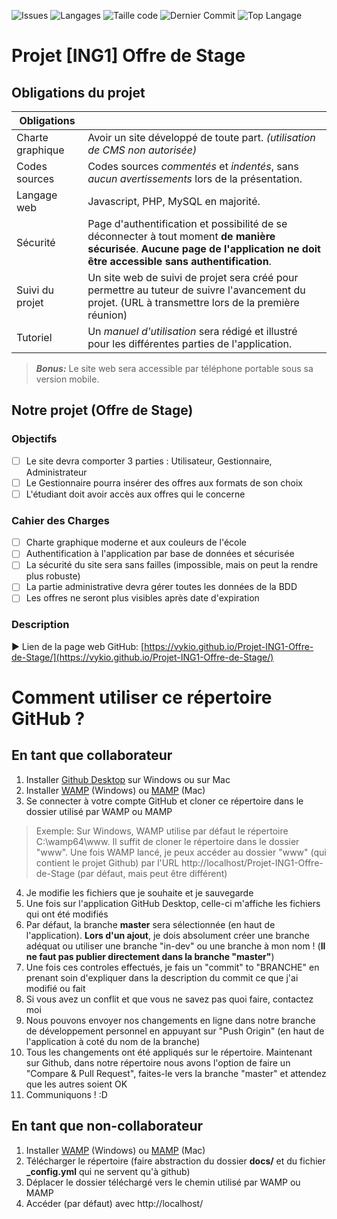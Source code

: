 ![Issues](https://img.shields.io/github/issues/vykio/Projet-ING1-Offre-de-Stage?label=Issues)
![Langages](https://img.shields.io/badge/Langages-PHP%2C%20HTML%2C%20CSS%2C%20JS-informational)
![Taille code](https://img.shields.io/github/languages/code-size/Vykio/Projet-ING1-Offre-de-Stage?color=success&label=Taille%20du%20code)
![Dernier Commit](https://img.shields.io/github/last-commit/Vykio/Projet-ING1-Offre-de-Stage/master)
![Top Langage](https://img.shields.io/github/languages/top/Vykio/Projet-ING1-Offre-de-Stage)

# Projet [ING1] Offre de Stage
## Obligations du projet

|Obligations|  |
|--|--|
| Charte graphique | Avoir un site développé de toute part. *(utilisation de CMS non autorisée)* |
| Codes sources | Codes sources *commentés* et *indentés*, sans *aucun avertissements* lors de la présentation. |
| Langage web| Javascript, PHP, MySQL en majorité. |
| Sécurité | Page d'authentification et possibilité de se déconnecter à tout moment **de manière sécurisée**. **Aucune page de l'application ne doit être accessible sans authentification**. |
| Suivi du projet| Un site web de suivi de projet sera créé pour permettre au tuteur de suivre l'avancement du projet. (URL à transmettre lors de la première réunion) |
| Tutoriel| Un *manuel d'utilisation* sera rédigé et illustré pour les différentes parties de l'application. |

> ***Bonus:*** Le site web sera accessible par téléphone portable sous sa version mobile.


## Notre projet (Offre de Stage)
### Objectifs

 

 - [ ]  Le site devra comporter 3 parties : Utilisateur, Gestionnaire, Administrateur
 - [ ]  Le Gestionnaire pourra insérer des offres aux formats de son choix
 - [ ]  L'étudiant doit avoir accès aux offres qui le concerne

### Cahier des Charges

 - [ ]  Charte graphique moderne et aux couleurs de l'école
 - [ ]  Authentification à l'application par base de données et sécurisée
 - [ ]  La sécurité du site sera sans failles (impossible, mais on peut la rendre plus robuste)
 - [ ]  La partie administrative devra gérer toutes les données de la BDD
 - [ ]  Les offres ne seront plus visibles après date d'expiration

### Description

► Lien de la page web GitHub: [https://vykio.github.io/Projet-ING1-Offre-de-Stage/](https://vykio.github.io/Projet-ING1-Offre-de-Stage/)

# Comment utiliser ce répertoire GitHub ?

## En tant que collaborateur

1. Installer [Github Desktop](https://desktop.github.com/) sur Windows ou sur Mac
2. Installer [WAMP](http://www.wampserver.com/) (Windows) ou [MAMP](https://www.mamp.info/en/) (Mac)
3. Se connecter à votre compte GitHub et cloner ce répertoire dans le dossier utilisé par WAMP ou MAMP
> Exemple: Sur Windows, WAMP utilise par défaut le répertoire C:\wamp64\www\. Il suffit de cloner le répertoire dans le dossier "www". Une fois WAMP lancé, je peux accéder au dossier "www" (qui contient le projet Github) par l'URL http://localhost/Projet-ING1-Offre-de-Stage (par défaut, mais peut être différent)
4. Je modifie les fichiers que je souhaite et je sauvegarde
5. Une fois sur l'application GitHub Desktop, celle-ci m'affiche les fichiers qui ont été modifiés
6. Par défaut, la branche **master** sera sélectionnée (en haut de l'application). **Lors d'un ajout**, je dois absolument créer une branche adéquat ou utiliser une branche "in-dev" ou une branche à mon nom ! (**Il ne faut pas publier directement dans la branche "master"**)
 7. Une fois ces controles effectués, je fais un "commit" to "BRANCHE" en prenant soin d'expliquer dans la description du commit ce que j'ai modifié ou fait
 8. Si vous avez un conflit et que vous ne savez pas quoi faire, contactez moi
 9. Nous pouvons envoyer nos changements en ligne dans notre branche de développement personnel en appuyant sur "Push Origin" (en haut de l'application à coté du nom de la branche)
 10. Tous les changements ont été appliqués sur le répertoire. Maintenant sur Github, dans notre répertoire nous avons l'option de faire un "Compare & Pull Request", faites-le vers la branche "master" et attendez que les autres soient OK
 11. Communiquons ! :D

## En tant que non-collaborateur

1. Installer [WAMP](http://www.wampserver.com/) (Windows) ou [MAMP](https://www.mamp.info/en/) (Mac)
2. Télécharger le répertoire (faire abstraction du dossier **docs/** et du fichier **_config.yml** qui ne servent qu'à github)
3. Déplacer le dossier téléchargé vers le chemin utilisé par WAMP ou MAMP
4. Accéder (par défaut) avec http://localhost/
